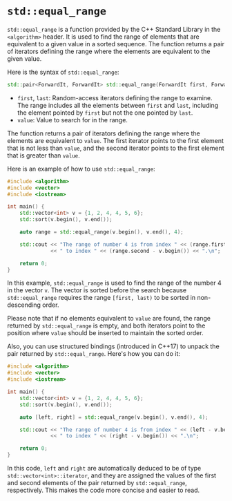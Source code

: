 # `std::equal_range`

`std::equal_range` is a function provided by the C++ Standard Library in the `<algorithm>` header. It is used to find the range of elements that are equivalent to a given value in a sorted sequence. The function returns a pair of iterators defining the range where the elements are equivalent to the given value.

Here is the syntax of `std::equal_range`:

```cpp
std::pair<ForwardIt, ForwardIt> std::equal_range(ForwardIt first, ForwardIt last, const T& value);
```

- `first`, `last`: Random-access iterators defining the range to examine. The range includes all the elements between `first` and `last`, including the element pointed by `first` but not the one pointed by `last`.
- `value`: Value to search for in the range.

The function returns a pair of iterators defining the range where the elements are equivalent to `value`. The first iterator points to the first element that is not less than `value`, and the second iterator points to the first element that is greater than `value`.

Here is an example of how to use `std::equal_range`:

```cpp
#include <algorithm>
#include <vector>
#include <iostream>

int main() {
    std::vector<int> v = {1, 2, 4, 4, 5, 6};
    std::sort(v.begin(), v.end());

    auto range = std::equal_range(v.begin(), v.end(), 4);

    std::cout << "The range of number 4 is from index " << (range.first - v.begin())
              << " to index " << (range.second - v.begin()) << ".\n";

    return 0;
}
```

In this example, `std::equal_range` is used to find the range of the number 4 in the vector `v`. The vector is sorted before the search because `std::equal_range` requires the range `[first, last)` to be sorted in non-descending order.

Please note that if no elements equivalent to `value` are found, the range returned by `std::equal_range` is empty, and both iterators point to the position where `value` should be inserted to maintain the sorted order.

Also, you can use structured bindings (introduced in C++17) to unpack the pair returned by `std::equal_range`. Here's how you can do it:

```cpp
#include <algorithm>
#include <vector>
#include <iostream>

int main() {
    std::vector<int> v = {1, 2, 4, 4, 5, 6};
    std::sort(v.begin(), v.end());

    auto [left, right] = std::equal_range(v.begin(), v.end(), 4);

    std::cout << "The range of number 4 is from index " << (left - v.begin())
              << " to index " << (right - v.begin()) << ".\n";

    return 0;
}
```

In this code, `left` and `right` are automatically deduced to be of type `std::vector<int>::iterator`, and they are assigned the values of the first and second elements of the pair returned by `std::equal_range`, respectively. This makes the code more concise and easier to read.